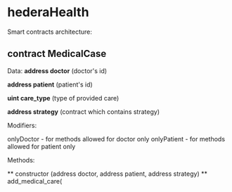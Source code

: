 # hederaHealth

Smart contracts architecture:

## contract MedicalCase

Data:
**address doctor** (doctor's id)

**address patient** (patient's id)

**uint care_type** (type of provided care)

**address strategy** (contract which contains strategy)


Modifiers:

onlyDoctor - for methods allowed for doctor only
onlyPatient - for methods allowed for patient only

Methods:

** constructor (address doctor, address patient, address strategy)
** add_medical_care(
